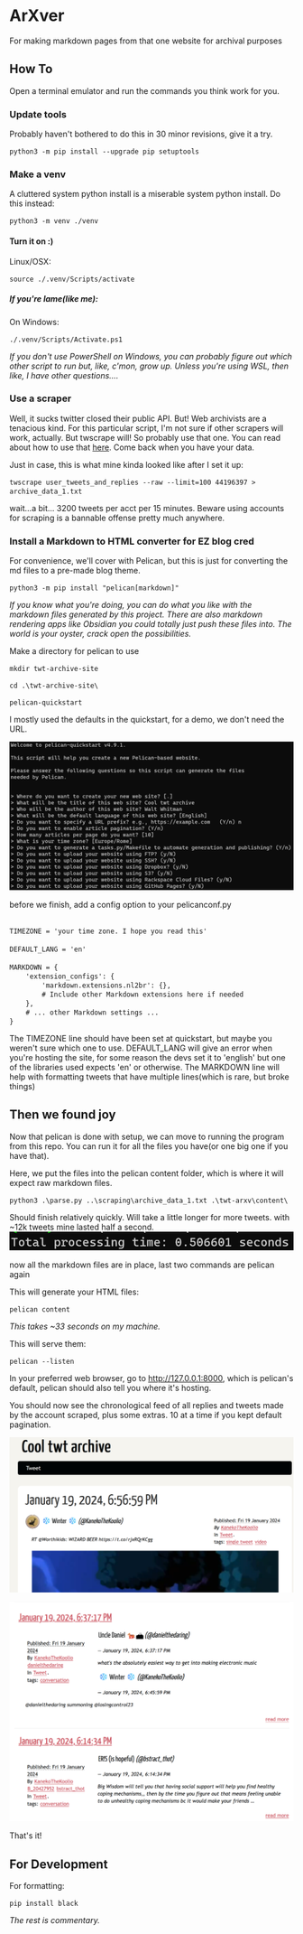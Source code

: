 # ArXver
For making markdown pages from that one website for archival purposes

## How To
Open a terminal emulator and run the commands you think work for you.

### Update tools
Probably haven't bothered to do this in 30 minor revisions, give it a try.
```
python3 -m pip install --upgrade pip setuptools
```

### Make a venv
A cluttered system python install is a miserable system python install. Do this instead:
```
python3 -m venv ./venv
```

#### Turn it on :\)
Linux/OSX:
```
source ./.venv/Scripts/activate
```

##### If you're lame(like me):
On Windows:
```
./.venv/Scripts/Activate.ps1
```
*If you don't use PowerShell on Windows, you can probably figure out which other script to run but, like, c'mon, grow up. Unless you're using WSL, then like, I have other questions....*

### Use a scraper
Well, it sucks twitter closed their public API. But! Web archivists are a tenacious kind. For this particular script, I'm not sure if other scrapers will work, actually. But twscrape will! So probably use that one. You can read about how to use that [here](https://github.com/vladkens/twscrape). Come back when you have your data.

Just in case, this is what mine kinda looked like after I set it up:
```
twscrape user_tweets_and_replies --raw --limit=100 44196397 > archive_data_1.txt
```

wait...a bit...
3200 tweets per acct per 15 minutes. Beware using accounts for scraping is a bannable offense pretty much anywhere.

### Install a Markdown to HTML converter for EZ blog cred
For convenience, we'll cover with Pelican, but this is just for converting the md files to a pre-made blog theme. 
```
python3 -m pip install "pelican[markdown]"
```
*If you know what you're doing, you can do what you like with the markdown files generated by this project. There are also markdown rendering apps like Obsidian you could totally just push these files into. The world is your oyster, crack open the possibilities.*

Make a directory for pelican to use
```
mkdir twt-archive-site 
```
```
cd .\twt-archive-site\
``` 
```
pelican-quickstart 
```

I mostly used the defaults in the quickstart, for a demo, we don't need the URL.

![Alt text](image.png)

before we finish, add a config option to your pelicanconf.py
```

TIMEZONE = 'your time zone. I hope you read this'

DEFAULT_LANG = 'en'

MARKDOWN = {
    'extension_configs': {
        'markdown.extensions.nl2br': {},
        # Include other Markdown extensions here if needed
    },
    # ... other Markdown settings ...
}
```
The TIMEZONE line should have been set at quickstart, but maybe you weren't sure which one to use.
DEFAULT_LANG will give an error when you're hosting the site, for some reason the devs set it to 'english' but one of the libraries used expects 'en' or otherwise.
The MARKDOWN line will help with formatting tweets that have multiple lines(which is rare, but broke things)


## Then we found joy
Now that pelican is done with setup, we can move to running the program from this repo. You can run it for all the files you have(or one big one if you have that).

Here, we put the files into the pelican content folder, which is where it will expect raw markdown files.
```
python3 .\parse.py ..\scraping\archive_data_1.txt .\twt-arxv\content\
```

Should finish relatively quickly. Will take a little longer for more tweets. 
with ~12k tweets mine lasted half a second.
![Alt text](image-1.png)

now all the markdown files are in place, last two commands are pelican again

This will generate your HTML files:
```
pelican content
```
*This takes ~33 seconds on my machine.*

This will serve them:
```
pelican --listen
```

In your preferred web browser, go to http://127.0.0.1:8000, which is pelican's default, pelican should also tell you where it's hosting.

You should now see the chronological feed of all replies and tweets made by the account scraped, plus some extras. 10 at a time if you kept default pagination.

![Alt text](image-2.png)

![Alt text](image-3.png)



That's it!

## For Development

For formatting:
```
pip install black
```

*The rest is commentary.*
